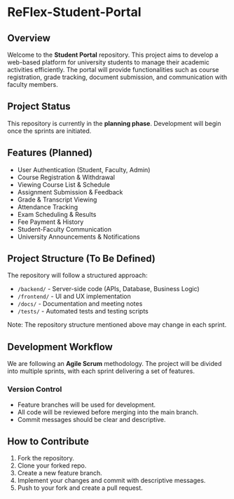 # ReFlex-Student-Portal

## Overview
Welcome to the **Student Portal** repository. This project aims to develop a web-based platform for university students to manage their academic activities efficiently. The portal will provide functionalities such as course registration, grade tracking, document submission, and communication with faculty members.

## Project Status
This repository is currently in the **planning phase**. Development will begin once the sprints are initiated.

## Features (Planned)
- User Authentication (Student, Faculty, Admin)
- Course Registration & Withdrawal
- Viewing Course List & Schedule
- Assignment Submission & Feedback
- Grade & Transcript Viewing
- Attendance Tracking
- Exam Scheduling & Results
- Fee Payment & History
- Student-Faculty Communication
- University Announcements & Notifications

## Project Structure (To Be Defined)
The repository will follow a structured approach:
- `/backend/` - Server-side code (APIs, Database, Business Logic)
- `/frontend/` - UI and UX implementation
- `/docs/` - Documentation and meeting notes
- `/tests/` - Automated tests and testing scripts

Note: The repository structure mentioned above may change in each sprint.

## Development Workflow
We are following an **Agile Scrum** methodology. The project will be divided into multiple sprints, with each sprint delivering a set of features.

### Version Control
- Feature branches will be used for development.
- All code will be reviewed before merging into the main branch.
- Commit messages should be clear and descriptive.

## How to Contribute
1. Fork the repository.
2. Clone your forked repo.
3. Create a new feature branch.
4. Implement your changes and commit with descriptive messages.
5. Push to your fork and create a pull request.


